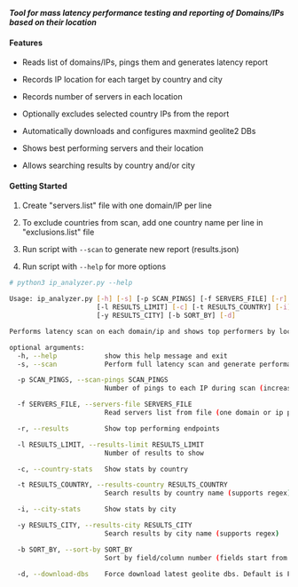 **_Tool for mass latency performance testing and reporting of Domains/IPs based on their location_**

#### Features

- Reads list of domains/IPs, pings them and generates latency report

- Records IP location for each target by country and city

- Records number of servers in each location

- Optionally excludes selected country IPs from the report

- Automatically downloads and configures maxmind geolite2 DBs

- Shows best performing servers and their location

- Allows searching results by country and/or city 


#### Getting Started
1. Create "servers.list" file with one domain/IP per line

2. To exclude countries from scan, add one country name per line in "exclusions.list" file

3. Run script with ```--scan``` to generate new report (results.json)

4. Run script with ```--help``` for more options


```bash
# python3 ip_analyzer.py --help

Usage: ip_analyzer.py [-h] [-s] [-p SCAN_PINGS] [-f SERVERS_FILE] [-r]
                      [-l RESULTS_LIMIT] [-c] [-t RESULTS_COUNTRY] [-i]
                      [-y RESULTS_CITY] [-b SORT_BY] [-d]

Performs latency scan on each domain/ip and shows top performers by location

optional arguments:
  -h, --help            show this help message and exit
  -s, --scan            Perform full latency scan and generate performance report

  -p SCAN_PINGS, --scan-pings SCAN_PINGS
                        Number of pings to each IP during scan (increase for better accuracy). Default is 1

  -f SERVERS_FILE, --servers-file SERVERS_FILE
                        Read servers list from file (one domain or ip per line). Default is "servers.list"

  -r, --results         Show top performing endpoints

  -l RESULTS_LIMIT, --results-limit RESULTS_LIMIT
                        Number of results to show

  -c, --country-stats   Show stats by country

  -t RESULTS_COUNTRY, --results-country RESULTS_COUNTRY
                        Search results by country name (supports regex)

  -i, --city-stats      Show stats by city

  -y RESULTS_CITY, --results-city RESULTS_CITY
                        Search results by city name (supports regex)

  -b SORT_BY, --sort-by SORT_BY
                        Sort by field/column number (fields start from 1). Default is 3

  -d, --download-dbs    Force download latest geolite dbs. Default is False
```